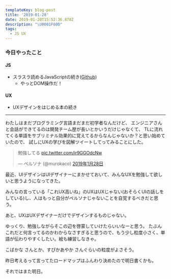 ```yaml
---
templateKey: blog-post
title: '2019-01-28'
date: 2019-01-28T15:52:36.878Z
description: "\U0001F60D"
tags:
  - JS UX
---
```

### 今日やったこと

#### JS

* スラスラ読めるJavaScriptの続き([Github](https://github.com/murokaco/furigana-programming/commit/1a5ac659c4b3de58d098a29deb27d8e341918347))
    * やっとDOM操作だ！

#### UX

* UXデザインをはじめる本の続き

-----
わたしはまだプログラミング言語まだまだ初学者なんだけど、
エンジニアさんと会話ができてるのは開発チーム歴が長いとかいうだけじゃなくて、
TLに流れてくる単語をサブリミナル効果的に覚えてるからなんじゃないか？と思い始めていたので、
試しにUXの学びを図解ツイートしてってみることにした。

<blockquote class="twitter-tweet" data-lang="ja"><p lang="ja" dir="ltr">勉強してる <a href="https://t.co/ir9GGOdcNw">pic.twitter.com/ir9GGOdcNw</a></p>&mdash; ペルソナ (@murokaco) <a href="https://twitter.com/murokaco/status/1089761375994314753?ref_src=twsrc%5Etfw">2019年1月28日</a></blockquote>
<script async src="https://platform.twitter.com/widgets.js" charset="utf-8"></script>



最近、UIデザインはUIデザイナーにまかせておいて、みんなUXを勉強して欲しいと思うようになってきた。

みんなの言っている「これUX高いね」のUXはUXじゃない(おそらくUIの話しをしている)し、人はもっと自分がペルソナじゃないことを自覚するべきだと思う。

あと、UXはUXデザイナーだけでデザインするものじゃない。

ゆっくり、勉強しながらそこの辺を啓蒙していけたらいいなーと思う。
たぶんこれだと何言ってるのかわからなさすぎると思うので、もう少し粒度小さく、単語が伝わりやすくしたい。絵も練習しなきゃ。

こばかな さんとか、すぴかあやか さんぐらいの粒度がよさそう。

昨日考えるって言ってたロードマップはふんわり決めたので明日書くかも。

それではまた明日。
